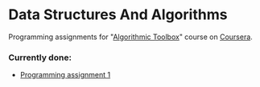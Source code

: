 Data Structures And Algorithms
=================
Programming assignments for "[Algorithmic Toolbox](https://www.coursera.org/learn/algorithmic-toolbox)" course on [Coursera](http://coursera.org/).

### Currently done:
* [Programming assignment 1](./programming-assignment-1)